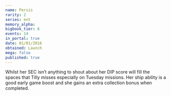 ```yaml
---
name: Persis
rarity: 2
series: ent
memory_alpha:
bigbook_tier: 6
events: 14
in_portal: true
date: 01/01/2016
obtained: Launch
mega: false
published: true
---
```


Whilst her SEC isn’t anything to shout about her DIP score will fill the spaces that Tilly misses especially on Tuesday missions. Her ship ability is a good early game boost and she gains an extra collection bonus when completed.
